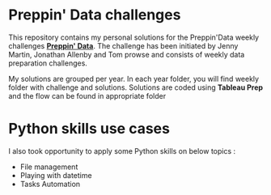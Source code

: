 # Preppin' Data challenges

This repository contains my personal solutions for the Preppin'Data weekly challenges **[Preppin' Data](https://preppindata.blogspot.com/p/the-challenge-index.html)**. The challenge has been initiated by Jenny Martin, Jonathan Allenby and Tom prowse and consists of weekly data preparation challenges.

My solutions are grouped per year. 
In each year folder, you will find weekly folder with challenge and solutions.
Solutions are coded using **Tableau Prep** and the flow can be found in appropriate folder


# Python skills use cases

I also took opportunity to apply some Python skills on below topics :
- File management
- Playing with datetime
- Tasks Automation

